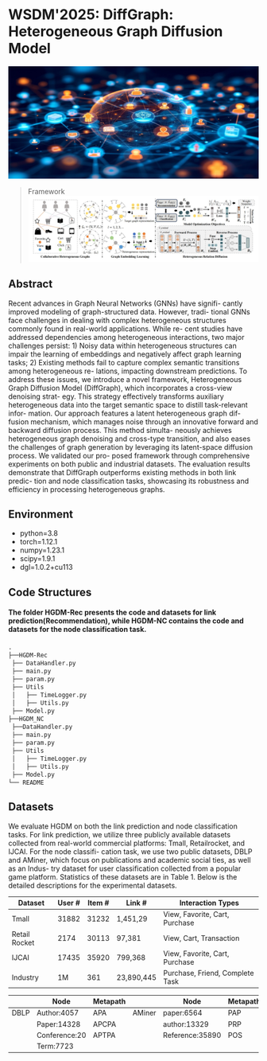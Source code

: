 # WSDM'2025: DiffGraph: Heterogeneous Graph Diffusion Model
![poster](https://github.com/Zongwei9888/Experiment_Images/blob/4ea67a9d8c5f02e78c1b5a77855c16710c6bb819/HGDM_images/image.jpeg)
>Framework
![model](./HDL.jpg)
## Abstract
Recent advances in Graph Neural Networks (GNNs) have signifi-
cantly improved modeling of graph-structured data. However, tradi-
tional GNNs face challenges in dealing with complex heterogeneous
structures commonly found in real-world applications. While re-
cent studies have addressed dependencies among heterogeneous
interactions, two major challenges persist: 1) Noisy data within
heterogeneous structures can impair the learning of embeddings
and negatively affect graph learning tasks; 2) Existing methods fail
to capture complex semantic transitions among heterogeneous re-
lations, impacting downstream predictions. To address these issues,
we introduce a novel framework, Heterogeneous Graph Diffusion
Model (DiffGraph), which incorporates a cross-view denoising strat-
egy. This strategy effectively transforms auxiliary heterogeneous
data into the target semantic space to distill task-relevant infor-
mation. Our approach features a latent heterogeneous graph dif-
fusion mechanism, which manages noise through an innovative
forward and backward diffusion process. This method simulta-
neously achieves heterogeneous graph denoising and cross-type
transition, and also eases the challenges of graph generation by
leveraging its latent-space diffusion process. We validated our pro-
posed framework through comprehensive experiments on both
public and industrial datasets. The evaluation results demonstrate
that DiffGraph outperforms existing methods in both link predic-
tion and node classification tasks, showcasing its robustness and
efficiency in processing heterogeneous graphs.
## Environment
- python=3.8
- torch=1.12.1
- numpy=1.23.1
- scipy=1.9.1
- dgl=1.0.2+cu113
## Code Structures
#### The folder HGDM-Rec presents the code and datasets for link prediction(Recommendation), while HGDM-NC contains the code and datasets for the node classification task.
    .
    ├──HGDM-Rec
     ├── DataHandler.py
     ├── main.py
     ├── param.py
     ├── Utils                    
     │   ├── TimeLogger.py            
     │   ├── Utils.py                             
     ├── Model.py
    ├──HGDM_NC
     ├──DataHandler.py
     ├── main.py
     ├── param.py
     ├── Utils                    
     │   ├── TimeLogger.py            
     │   ├── Utils.py
     ├── Model.py
    └── README
## Datasets
We evaluate HGDM on both the link prediction
and node classification tasks. For link prediction, we utilize three
publicly available datasets collected from real-world commercial
platforms: Tmall, Retailrocket, and IJCAI. For the node classifi-
cation task, we use two public datasets, DBLP and AMiner, which
focus on publications and academic social ties, as well as an Indus-
try dataset for user classification collected from a popular game
platform. Statistics of these datasets are in Table 1. Below is the
detailed descriptions for the experimental datasets.

| Dataset       | User \# | Item \# | Link \#    | Interaction Types               |
|---------------|---------|---------|------------|---------------------------------|
| Tmall         | 31882   | 31232   | 1,451,29   | View, Favorite, Cart, Purchase  |
| Retail Rocket | 2174    | 30113   | 97,381     | View, Cart, Transaction         |
| IJCAI         | 17435   | 35920   | 799,368    | View, Favorite, Cart, Purchase  |
| Industry      | 1M      | 361     | 23,890,445 | Purchase, Friend, Complete Task |

|  | Node | Metapath |  | Node | Metapath |
|---|---|---|---|---|---|
| DBLP | Author:4057 | APA | AMiner | paper:6564 | PAP |
|      | Paper:14328 | APCPA |      | author:13329 | PRP |
|      | Conference:20 | APTPA |    | Reference:35890 | POS |
|  | Term:7723 |  |  |  |



